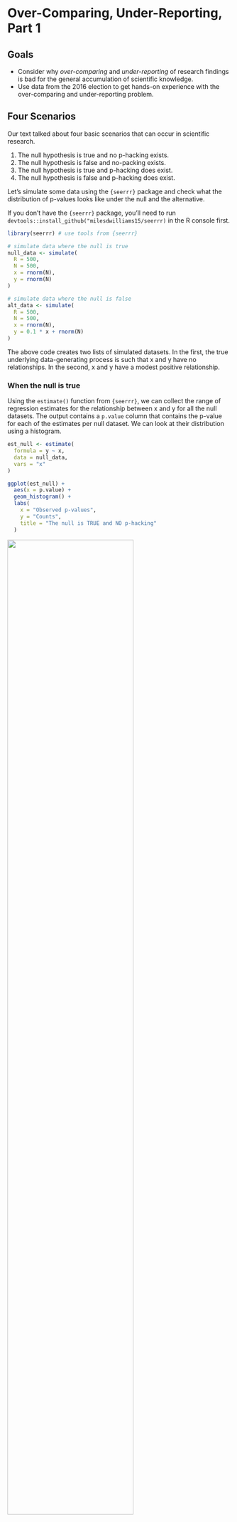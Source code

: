 Over-Comparing, Under-Reporting, Part 1
================

## Goals

-   Consider why *over-comparing* and *under-reporting* of research
    findings is bad for the general accumulation of scientific
    knowledge.
-   Use data from the 2016 election to get hands-on experience with the
    over-comparing and under-reporting problem.

## Four Scenarios

Our text talked about four basic scenarios that can occur in scientific
research.

1.  The null hypothesis is true and no p-hacking exists.
2.  The null hypothesis is false and no-packing exists.
3.  The null hypothesis is true and p-hacking does exist.
4.  The null hypothesis is false and p-hacking does exist.

Let’s simulate some data using the `{seerrr}` package and check what the
distribution of p-values looks like under the null and the alternative.

If you don’t have the `{seerrr}` package, you’ll need to run
`devtools::install_github("milesdwilliams15/seerrr)` in the R console
first.

``` r
library(seerrr) # use tools from {seerrr}

# simulate data where the null is true
null_data <- simulate(
  R = 500,
  N = 500,
  x = rnorm(N),
  y = rnorm(N)
)

# simulate data where the null is false
alt_data <- simulate(
  R = 500,
  N = 500,
  x = rnorm(N),
  y = 0.1 * x + rnorm(N)
)
```

The above code creates two lists of simulated datasets. In the first,
the true underlying data-generating process is such that x and y have no
relationships. In the second, x and y have a modest positive
relationship.

### When the null is true

Using the `estimate()` function from `{seerrr}`, we can collect the
range of regression estimates for the relationship between x and y for
all the null datasets. The output contains a `p.value` column that
contains the p-value for each of the estimates per null dataset. We can
look at their distribution using a histogram.

``` r
est_null <- estimate(
  formula = y ~ x,
  data = null_data,
  vars = "x"
)

ggplot(est_null) +
  aes(x = p.value) +
  geom_histogram() +
  labs(
    x = "Observed p-values",
    y = "Counts",
    title = "The null is TRUE and NO p-hacking"
  )
```

<img src="06_overcomparing_underreporting_pt1_files/figure-gfm/unnamed-chunk-3-1.png" width="75%" />

There’s some noise in our data, but if we repeated this process infinity
times these bars would all converge toward the same value, consistent
with a uniform distribution.

### When the alternative is true

This code is similar to the previous. But this time we’re using the
alternative dataset. Look at the distribution of p-values this time.

``` r
est_alt <- estimate(
  formula = y ~ x,
  data = alt_data,
  vars = "x"
)

ggplot(est_alt) +
  aes(x = p.value) +
  geom_histogram() +
  labs(
    x = "Observed p-values",
    y = "Counts",
    title = "The null is FALSE and NO p-hacking"
  )
```

<img src="06_overcomparing_underreporting_pt1_files/figure-gfm/unnamed-chunk-4-1.png" width="75%" />

The p-values are clustered toward the low end. This is because, if the
null hypothesis is false, we should, with repeated samples, accumulate
studies that disproportionately reject the null.

## An example: Prior exposure to Trump and voting preferences

We have access to some data from 2016 from a survey that asked
individuals about who they voted for in 2016 for US President and
whether they had ever watched the show *The Apprentice* and the movie
*Home Alone 2*. Did prior exposure to Trump in pop-culture sway people’s
voting preferences for or away from Trump?

### Reading the Data into R

Here’s the data:

``` r
library(tidyverse)
url <- "https://raw.githubusercontent.com/milesdwilliams15/Teaching/main/DPR%20201/Data/VoterSurveyData2016.csv"
Data <- read_csv(url)
```

Let’s take a look:

``` r
glimpse(Data)
```

    ## Rows: 1,000
    ## Columns: 22
    ## $ id           <dbl> 1, 2, 3, 4, 5, 6, 7, 8, 9, 10, 11, 12, 13, 14, 15, 16, 17…
    ## $ voted16      <dbl> 1, 0, 0, 0, 0, 0, 1, 0, 0, 0, 1, 1, 0, 1, 0, 1, 0, 1, 1, …
    ## $ trump16      <dbl> 0, 0, 0, 0, 0, 0, 0, 0, 0, 0, 1, 1, 0, 0, 0, 1, 0, 0, 0, …
    ## $ clinton16    <dbl> 1, 0, 0, 0, 0, 0, 1, 0, 0, 0, 0, 0, 0, 1, 0, 0, 0, 1, 0, …
    ## $ voted12      <dbl> 1, 1, 1, 0, 1, 0, 1, 0, 0, 1, 0, 1, 1, 1, 0, 1, 0, 1, 1, …
    ## $ obama12      <dbl> 1, 1, 1, 0, 0, 0, 1, 0, 0, 1, 0, 0, 1, 1, 0, 0, 0, 1, 1, …
    ## $ romney12     <dbl> 0, 0, 0, 0, 1, 0, 0, 0, 0, 0, 0, 1, 0, 0, 0, 1, 0, 0, 0, …
    ## $ democrat     <dbl> 1, 0, 1, 1, 0, 0, 1, 0, 0, 1, 0, 0, 1, 1, 0, 0, 1, 1, 1, …
    ## $ republican   <dbl> 0, 0, 0, 0, 1, 0, 0, 0, 0, 0, 1, 1, 0, 0, 0, 1, 0, 0, 0, …
    ## $ liberal      <dbl> 1, 0, 1, 1, 0, 0, 0, 0, 0, 0, 0, 0, 1, 0, 1, 0, 1, 1, 1, …
    ## $ conservative <dbl> 0, 0, 0, 0, 1, 1, 0, 0, 0, 1, 0, 1, 0, 0, 0, 1, 0, 0, 0, …
    ## $ age          <dbl> 56, 32, 28, 47, 79, 60, 58, 20, 46, 36, 61, 59, 33, 60, 3…
    ## $ female       <dbl> 1, 0, 1, 0, 0, 1, 0, 1, 0, 0, 1, 1, 0, 1, 1, 1, 1, 1, 1, …
    ## $ white        <dbl> 1, 1, 1, 1, 1, 1, 0, 1, 1, 1, 1, 1, 1, 1, 1, 1, 0, 1, 0, …
    ## $ black        <dbl> 0, 0, 0, 0, 0, 0, 0, 0, 0, 0, 0, 0, 0, 0, 0, 0, 1, 0, 1, …
    ## $ hispanic     <dbl> 0, 0, 0, 0, 0, 0, 1, 0, 0, 0, 0, 0, 0, 0, 0, 0, 0, 0, 0, …
    ## $ asian        <dbl> 0, 0, 0, 0, 0, 0, 0, 0, 0, 0, 0, 0, 0, 0, 0, 0, 0, 0, 0, …
    ## $ income100    <dbl> 0, 0, 0, 0, 1, 0, 0, 0, 0, 0, 0, 0, 0, 0, 0, 0, 0, 1, 1, …
    ## $ church       <dbl> 0, 1, 0, 0, 1, 0, 0, 0, 0, 0, 0, 0, 1, 0, 0, 1, 0, 0, 0, …
    ## $ south        <dbl> 0, 0, 1, 1, 0, 0, 0, 1, 0, 0, 1, 1, 0, 0, 0, 0, 0, 0, 1, …
    ## $ apprentice   <dbl> 0, 1, 0, 0, 1, 0, 0, 1, 0, 0, 0, 0, 0, 0, 0, 0, 0, 0, 0, …
    ## $ homealone2   <dbl> 1, 1, 0, 0, 1, 0, 1, 1, 0, 1, 0, 0, 0, 0, 1, 0, 1, 0, 1, …

Can we find a significant relationship between watching *The Apprentice*
and voting for Trump?

``` r
library(estimatr)
fit <- lm_robust(trump16 ~ apprentice, data = Data)
fit
```

    ##                Estimate Std. Error   t value     Pr(>|t|)   CI Lower   CI Upper
    ## (Intercept)  0.22409639 0.01448252 15.473580 1.429522e-48  0.1956767 0.25251606
    ## apprentice  -0.03586109 0.03337517 -1.074484 2.828654e-01 -0.1013546 0.02963246
    ##              DF
    ## (Intercept) 998
    ## apprentice  998

There’s a negative relationship, but it isn’t statistically significant.
What about *Home Alone 2*?

``` r
newfit <- lm_robust(trump16 ~ homealone2, data = Data)
newfit
```

    ##               Estimate Std. Error   t value     Pr(>|t|)   CI Lower    CI Upper
    ## (Intercept)  0.2535787 0.01969421 12.875803 3.297957e-35  0.2149319  0.29222554
    ## homealone2  -0.0696257 0.02611903 -2.665708 7.806762e-03 -0.1208802 -0.01837119
    ##              DF
    ## (Intercept) 998
    ## homealone2  998

Whoa! People who saw *Home Alone 2* were significantly less likely to
vote for Trump.

### Try it out

Can you figure out if the effect of seeing *Home Alone 2* holds up to
scientific scrutiny? Is the null effect of seeing *The Apprentice*
legitimate?

It’s possible that other variables in the data could explain these
relationships (or non-relationships). You can adjust for observed
characteristics in a linear model by using the `+` operator between the
names of predictor variables. For example, we can write:

    lm_robust(trump16 ~ homealone2 + apprentice + age, 
              data = Data)

Try controlling for different variables and see how the estimates for
these two shows changes.

Does it look like the null might be true in either case, or is the
alternative true?

